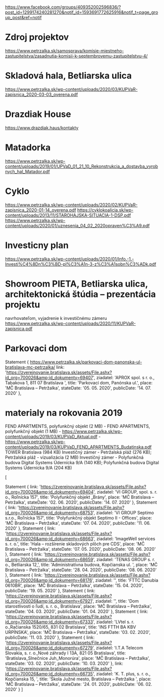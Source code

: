 https://www.facebook.com/groups/409352002596836/?post_id=1299174240281270&notif_id=1593691772625916&notif_t=page_group_post&ref=notif

# Zdroj projektov
https://www.petrzalka.sk/samosprava/komisie-miestneho-zastupitelstva/zasadnutia-komisii-k-septembrovemu-zastupitelstvu-4/

# Skladová hala, Betliarska ulica
https://www.petrzalka.sk/wp-content/uploads/2020/03/KUPVaR-zapisnica_2020-03-03_overena.pdf

# Drazdiak House
https://www.drazdiak.haus/kontakty

# Matadorka
https://www.petrzalka.sk/wp-content/uploads/2019/01/UPVaD_01_21_10_Rekonstrukcia_a_dostavba_vyrobnych_hal_Matador.pdf

# Cyklo
https://www.petrzalka.sk/wp-content/uploads/2020/02/KUPVaR-zapisnica_2020-01-14_overena.pdf
https://cyklokoalicia.sk/wp-content/uploads/2013/11/STAROHAJSKA-SITUACIA-1-DSP.pdf
https://www.petrzalka.sk/wp-content/uploads/2020/01/uznesenia_04_02_2020opraven%C3%A9.pdf

# Investicny plan
https://www.petrzalka.sk/wp-content/uploads/2020/01/Info.-1.-Investi%C4%8Dn%C3%BD-pl%C3%A1n-3-z%C3%A1sobn%C3%ADk.pdf

# Showroom PIETA, Betliarska ulica, architektonická štúdia – prezentácia projektu
navrhovateľom, vyjadrenie k investičnému zámeru
https://www.petrzalka.sk/wp-content/uploads/2020/11/KUPVaR-zapisnica.pdf

# Parkovaci dom
  Statement {
    https://www.petrzalka.sk/parkovaci-dom-panonska-ul-bratislava-mc-petrzalka/
    link: 'https://zverejnovanie.bratislava.sk/assets/File.ashx?id_org=700026&amp;id_dokumenty=69407',
    ziadatel: 'APROX spol. s r. o., Tabakova 1, 811 07 Bratislava ',
    title: 'Parkovací dom, Panónska ul.',
    place: 'MČ Bratislava – Petržalka',
    stateDate: '05. 05. 2020',
    publicDate: '14. 07. 2020'
  },

# materialy na rokovania 2019
FEND APARTMENTS, polyfunkčný objekt (2 MB) - FEND APARTMENTS, polyfunkčný objekt (1 MB) - https://www.petrzalka.sk/wp-content/uploads/2019/03/KUPVaD_Aktual.pdf - https://www.petrzalka.sk/wp-content/uploads/2019/03/KUPVaD_FEND_APARTMENTS_Budatinska.pdf
TOWER Bratislava (984 KB)
Investičný zámer - Petržalská pláž (276 KB); Petržalská pláž - vizualizácia (2 MB)
Investičný zámer - Polyfunkčná budova Digital Systems Údernícka 9/A (140 KB); Polyfunkčná budova Digital Systems Údernícka 9/A (204 KB)

[

  Statement {
    link: 'https://zverejnovanie.bratislava.sk/assets/File.ashx?id_org=700026&amp;id_dokumenty=69404',
    ziadatel: 'VI GROUP, spol. s. r. o., Roľnícka 157',
    title: 'Polyfunkčný objekt „Brány',
    place: 'MČ Bratislava – Petržalka',
    stateDate: '02. 06. 2020',
    publicDate: '14. 07. 2020'
  },
  Statement {
    link: 'https://zverejnovanie.bratislava.sk/assets/File.ashx?id_org=700026&amp;id_dokumenty=68753',
    ziadatel: 'VI GROUP Septimo s.r.o., Roľnícka 157',
    title: 'Polyfunkčný objekt Septimo II - Offices',
    place: 'MČ Bratislava – Petržalka',
    stateDate: '07. 04. 2020',
    publicDate: '11. 06. 2020'
  },
  Statement {
    link: 'https://zverejnovanie.bratislava.sk/assets/File.ashx?id_org=700026&amp;id_dokumenty=68663',
    ziadatel: 'ImageWell services s. r. o.',
    title: 'Hala – rozšírenie skladových plôch pre CDS',
    place: 'MČ Bratislava – Petržalka',
    stateDate: '07. 05. 2020',
    publicDate: '08. 06. 2020'
  },
  Statement {
    link: 'https://zverejnovanie.bratislava.sk/assets/File.ashx?id_org=700026&amp;id_dokumenty=68659',
    ziadatel: 'TENAS GROUP s. r. o., Betliarska 12,',
    title: 'Administratívna budova, Kopčianska ul. ',
    place: 'MČ Bratislava – Petržalka',
    stateDate: '28. 04. 2020',
    publicDate: '08. 06. 2020'
  },
  Statement {
    link: 'https://zverejnovanie.bratislava.sk/assets/File.ashx?id_org=700026&amp;id_dokumenty=68176',
    ziadatel: '',
    title: 'FTTC Danubia 0610BR',
    place: 'MČ Bratislava – Petržalka',
    stateDate: '15. 04. 2020',
    publicDate: '19. 05. 2020'
  },
  Statement {
    link: 'https://zverejnovanie.bratislava.sk/assets/File.ashx?id_org=700026&amp;id_dokumenty=67921',
    ziadatel: '',
    title: 'Dom starostlivosti o ľudí, s. r. o., Bratislava',
    place: 'MČ Bratislava – Petržalka',
    stateDate: '04. 03. 2020',
    publicDate: '01. 04. 2020'
  },
  Statement {
    link: 'https://zverejnovanie.bratislava.sk/assets/File.ashx?id_org=700026&amp;id_dokumenty=67333',
    ziadatel: 'LVtel s. r. o.,Račianska 1520/65, 831 02 Bratislava',
    title: 'INS FTTH BA KBV URPÍNSKA',
    place: 'MČ Bratislava – Petržalka',
    stateDate: '03. 02. 2020',
    publicDate: '11. 03. 2020'
  },
  Statement {
    link: 'https://zverejnovanie.bratislava.sk/assets/File.ashx?id_org=700026&amp;id_dokumenty=67279',
    ziadatel: 'I.T.A Telecom Slovakia, s. r. o.,Nové záhrady I 13A, 821 05 Bratislava',
    title: 'Bratislava_Slnečnice Juh_Monorúra',
    place: 'MČ Bratislava – Petržalka',
    stateDate: '03. 02. 2020',
    publicDate: '10. 03. 2020'
  },
    link: 'https://zverejnovanie.bratislava.sk/assets/File.ashx?id_org=700026&amp;id_dokumenty=66735',
    ziadatel: 'K. T. plus, s. r. o., Kopčianska 15, ',
    title: 'Škola Južné mesto, Bratislava – Petržalka ',
    place: 'MČ Bratislava – Petržalka',
    stateDate: '24. 01. 2020',
    publicDate: '06. 02. 2020'
  }
]

